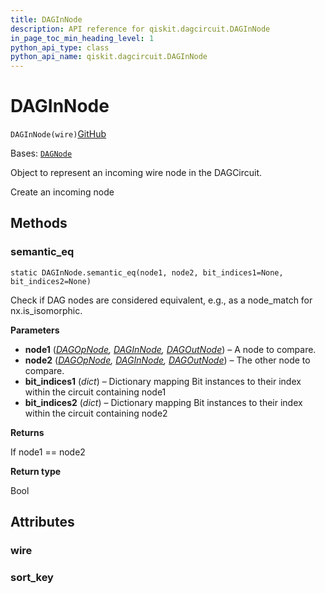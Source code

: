 ```yaml
---
title: DAGInNode
description: API reference for qiskit.dagcircuit.DAGInNode
in_page_toc_min_heading_level: 1
python_api_type: class
python_api_name: qiskit.dagcircuit.DAGInNode
---
```


# DAGInNode

<span id="qiskit.dagcircuit.DAGInNode" />

`DAGInNode(wire)`[GitHub](https://github.com/qiskit/qiskit/tree/stable/0.24/qiskit/dagcircuit/dagnode.py "view source code")

Bases: [`DAGNode`](qiskit.dagcircuit.DAGNode "qiskit.dagcircuit.dagnode.DAGNode")

Object to represent an incoming wire node in the DAGCircuit.

Create an incoming node

## Methods

<span id="qiskit-dagcircuit-daginnode-semantic-eq" />

### semantic\_eq

<span id="qiskit.dagcircuit.DAGInNode.semantic_eq" />

`static DAGInNode.semantic_eq(node1, node2, bit_indices1=None, bit_indices2=None)`

Check if DAG nodes are considered equivalent, e.g., as a node\_match for nx.is\_isomorphic.

**Parameters**

*   **node1** ([*DAGOpNode*](qiskit.dagcircuit.DAGOpNode "qiskit.dagcircuit.DAGOpNode")*,* [*DAGInNode*](qiskit.dagcircuit.DAGInNode "qiskit.dagcircuit.DAGInNode")*,* [*DAGOutNode*](qiskit.dagcircuit.DAGOutNode "qiskit.dagcircuit.DAGOutNode")) – A node to compare.
*   **node2** ([*DAGOpNode*](qiskit.dagcircuit.DAGOpNode "qiskit.dagcircuit.DAGOpNode")*,* [*DAGInNode*](qiskit.dagcircuit.DAGInNode "qiskit.dagcircuit.DAGInNode")*,* [*DAGOutNode*](qiskit.dagcircuit.DAGOutNode "qiskit.dagcircuit.DAGOutNode")) – The other node to compare.
*   **bit\_indices1** (*dict*) – Dictionary mapping Bit instances to their index within the circuit containing node1
*   **bit\_indices2** (*dict*) – Dictionary mapping Bit instances to their index within the circuit containing node2

**Returns**

If node1 == node2

**Return type**

Bool

## Attributes

<span id="qiskit.dagcircuit.DAGInNode.wire" />

### wire

<span id="qiskit.dagcircuit.DAGInNode.sort_key" />

### sort\_key

